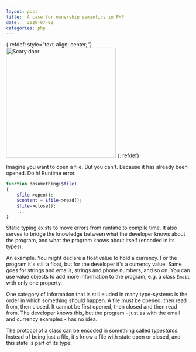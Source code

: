 ```yaml
---
layout: post
title:  A case for ownership semantics in PHP
date:   2020-07-02
categories: php
---
```


{:refdef: style="text-align: center;"}
<img src="{{ site.url }}/assets/img/scarydoor.jpg" alt="Scary door" height="300px"/>
{: refdef}

Imagine you want to open a file. But you can't. Because it has already been opened. Do'h! Runtime error.

```php
function dosomething($file)
{
    $file->open();
    $content = $file->read();
    $file->close();
    ...
}
```

Static typing exists to move errors from runtime to compile time. It also serves to bridge the knowledge between what the developer knows about the program, and what the program knows about itself (encoded in its types).

An example. You might declare a float value to hold a currency. For the program it's still a float, but for the developer it's a currency value. Same goes for strings and emails, strings and phone numbers, and so on. You can use value objects to add more information to the program, e.g. a class `Email` with only one property.

One category of information that is still eluded in many type-systems is the order in which something should happen. A file must be opened, then read from, then closed. It cannot be first opened, then closed and then read from. The developer knows this, but the program - just as with the email and currency examples - has no idea.

The protocol of a class can be encoded in something called _typestates_. Instead of being just a file, it's know a file with state open or closed, and this state is part of its type.
